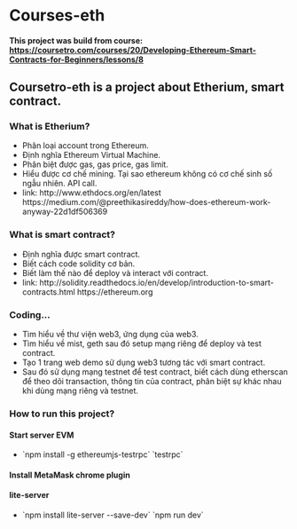 # Courses-eth
#### This project was build from course: https://coursetro.com/courses/20/Developing-Ethereum-Smart-Contracts-for-Beginners/lessons/8

## Coursetro-eth is a project about Etherium, smart contract.

### What is Etherium?
<ul>
  <li>Phân loại account trong Ethereum.</li>
  <li>Định nghĩa Ethereum Virtual Machine.</li>
  <li>Phân biệt được gas, gas price, gas limit.</li>
  <li>Hiểu được cơ chế mining. Tại sao ethereum không có cơ chế sinh số ngẫu nhiên. API call.</li>
  <li>link: http://www.ethdocs.org/en/latest
            https://medium.com/@preethikasireddy/how-does-ethereum-work-anyway-22d1df506369</li>
</ul>

### What is smart contract?
<ul>
  <li>Định nghĩa được smart contract.</li>
  <li>Biết cách code solidity cơ bản.</li>
  <li>Biết làm thế nào để deploy và interact với contract.</li>
  <li>link: http://solidity.readthedocs.io/en/develop/introduction-to-smart-contracts.html
            https://ethereum.org</li>
</ul>

### Coding...
<ul>
  <li>Tìm hiểu về thư viện web3, ứng dụng của web3.</li>
  <li>Tìm hiểu về mist, geth sau đó setup mạng riêng để deploy và test contract.</li>
  <li>Tạo 1 trang web demo sử dụng web3 tương tác với smart contract.</li>
  <li>Sau đó sử dụng mạng testnet để test contract, biết cách dùng etherscan để theo dõi transaction, thông tin của contract, phân biệt sự khác nhau khi dùng mạng riêng và testnet.</li>
</ul>

### How to run this project?
#### Start server EVM
<ul>
  <li>
    `npm install -g ethereumjs-testrpc`
    `testrpc`
  </li>
</ul>

#### Install MetaMask chrome plugin

#### lite-server 
<ul>
  <li>
  `npm install lite-server --save-dev`
  `npm run dev`
  </li>
</ul>